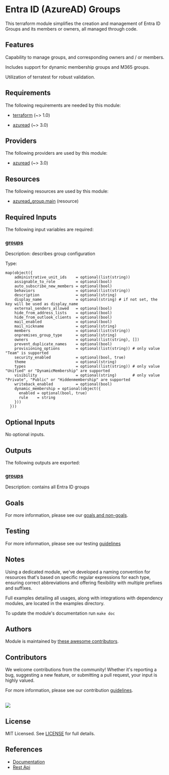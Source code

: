 # Entra ID (AzureAD) Groups

 This terraform module simplifies the creation and management of Entra ID Groups and its members or owners, all managed through code.

## Features

Capability to manage groups, and corresponding owners and / or members. 

Includes support for dynamic membership groups and M365 groups.

Utilization of terratest for robust validation.

<!-- BEGIN_TF_DOCS -->
## Requirements

The following requirements are needed by this module:

- <a name="requirement_terraform"></a> [terraform](#requirement\_terraform) (~> 1.0)

- <a name="requirement_azuread"></a> [azuread](#requirement\_azuread) (~> 3.0)

## Providers

The following providers are used by this module:

- <a name="provider_azuread"></a> [azuread](#provider\_azuread) (~> 3.0)

## Resources

The following resources are used by this module:

- [azuread_group.main](https://registry.terraform.io/providers/hashicorp/azuread/latest/docs/resources/group) (resource)

## Required Inputs

The following input variables are required:

### <a name="input_groups"></a> [groups](#input\_groups)

Description: describes group configuration

Type:

```hcl
map(object({
    administrative_unit_ids    = optional(list(string))
    assignable_to_role         = optional(bool)
    auto_subscribe_new_members = optional(bool)
    behaviors                  = optional(list(string))
    description                = optional(string)
    display_name               = optional(string) # if not set, the key will be used as display_name
    external_senders_allowed   = optional(bool)
    hide_from_address_lists    = optional(bool)
    hide_from_outlook_clients  = optional(bool)
    mail_enabled               = optional(bool)
    mail_nickname              = optional(string)
    members                    = optional(list(string))
    onpremises_group_type      = optional(string)
    owners                     = optional(list(string), [])
    prevent_duplicate_names    = optional(bool)
    provisioning_options       = optional(list(string)) # only value "Team" is supported
    security_enabled           = optional(bool, true)
    theme                      = optional(string)
    types                      = optional(list(string)) # only value "Unified" or "DynamicMembership" are supported
    visibility                 = optional(string)       # only value "Private", "Public" or "Hiddenmembership" are supported
    writeback_enabled          = optional(bool)
    dynamic_membership = optional(object({
      enabled = optional(bool, true)
      rule    = string
    }))
  }))
```

## Optional Inputs

No optional inputs.

## Outputs

The following outputs are exported:

### <a name="output_groups"></a> [groups](#output\_groups)

Description: contains all Entra ID groups
<!-- END_TF_DOCS -->

## Goals

For more information, please see our [goals and non-goals](./GOALS.md).

## Testing

For more information, please see our testing [guidelines](./TESTING.md)

## Notes

Using a dedicated module, we've developed a naming convention for resources that's based on specific regular expressions for each type, ensuring correct abbreviations and offering flexibility with multiple prefixes and suffixes.

Full examples detailing all usages, along with integrations with dependency modules, are located in the examples directory.

To update the module's documentation run `make doc`

## Authors

Module is maintained by [these awesome contributors](https://github.com/cloudnationhq/terraform-azuread-groups/graphs/contributors).

## Contributors

We welcome contributions from the community! Whether it's reporting a bug, suggesting a new feature, or submitting a pull request, your input is highly valued.

For more information, please see our contribution [guidelines](./CONTRIBUTING.md). <br><br>

<a href="https://github.com/cloudnationhq/terraform-azuread-groups/graphs/contributors">
  <img src="https://contrib.rocks/image?repo=cloudnationhq/terraform-azuread-groups" />
</a>

## License

MIT Licensed. See [LICENSE](./LICENSE) for full details.

## References

- [Documentation](https://learn.microsoft.com/en-us/entra/fundamentals/concept-learn-about-groups)
- [Rest Api](https://learn.microsoft.com/en-us/graph/api/resources/groups-overview)
